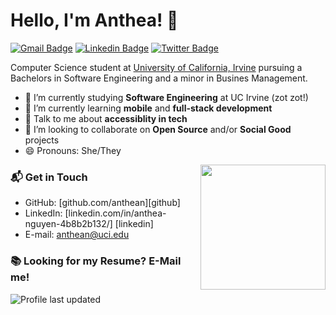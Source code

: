 # Hello, I'm Anthea! 👋

[![Gmail Badge](https://img.shields.io/badge/-anthean@uci.edu-c14438?style=flat&logo=Gmail&logoColor=white)](mailto:anthean@uci.edu "Connect via Email")
[![Linkedin Badge](https://img.shields.io/badge/-Anthea%20Nguyen-0072b1?style=flat&logo=Linkedin&logoColor=white)](https://www.linkedin.com/in/anthea-nguyen/ "Connect on LinkedIn")
[![Twitter Badge](https://img.shields.io/badge/-@_anthean-00acee?style=flat&logo=Twitter&logoColor=white)](https://twitter.com/intent/follow?screen_name=_anthean "Follow on Twitter")


Computer Science student at [University of California, Irvine](https://www.ics.uci.edu/) pursuing a Bachelors in Software Engineering and a minor in Busines Management. 

- 🔭 I’m currently studying **Software Engineering** at UC Irvine (zot zot!)
- 🌱 I’m currently learning **mobile** and **full-stack development**
- 💬 Talk to me about **accessiblity in tech** 
- 👯 I’m looking to collaborate on **Open Source** and/or **Social Good** projects
- 😄 Pronouns: She/They

<img align='right' src='https://media.giphy.com/media/bcKmIWkUMCjVm/giphy.gif' width='200"'>

### 📬 Get in Touch

- GitHub: [github.com/anthean][github]
- LinkedIn: [linkedin.com/in/anthea-nguyen-4b8b2b132/] [linkedin]
- E-mail: anthean@uci.edu 

### 📚 Looking for my Resume? E-Mail me!


![Profile last updated](https://img.shields.io/github/last-commit/anthean/anthean/master?label=Last%20updated&style=flat)

<!--
**anthean/anthean** is a ✨ _special_ ✨ repository because its `README.md` (this file) appears on your GitHub profile.
![Anthea's github stats](https://github-readme-stats.vercel.app/api?username=anthean&show_icons=true&hide_border=true)
Here are some ideas to get you started:

- 🔭 I’m currently working on ...
- 🌱 I’m currently learning ...
- 👯 I’m looking to collaborate on ...
- 🤔 I’m looking for help with ...
- 💬 Ask me about ...
- 📫 How to reach me: ...
- 😄 Pronouns: ...
- ⚡ Fun fact: ...
-->
